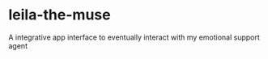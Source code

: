# leila-the-muse
A integrative app interface to eventually interact with my emotional support agent
